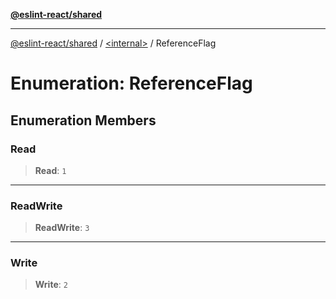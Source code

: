 [**@eslint-react/shared**](../../README.md)

***

[@eslint-react/shared](../../README.md) / [\<internal\>](../README.md) / ReferenceFlag

# Enumeration: ReferenceFlag

## Enumeration Members

### Read

> **Read**: `1`

***

### ReadWrite

> **ReadWrite**: `3`

***

### Write

> **Write**: `2`
